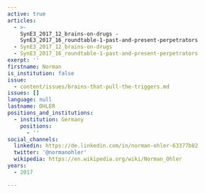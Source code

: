 ```yaml
---
active: true
articles:
  - >-
    SynE3_2017_12_brains-on-drugs -
    SynE3_2017_16_roundtable-1-past-and-present-perpetrators
  - SynE3_2017_12_brains-on-drugs
  - SynE3_2017_16_roundtable-1-past-and-present-perpetrators
exerpt: ''
firstname: Norman
is_institution: false
issue:
  - content/issues/brains-that-pull-the-triggers.md
issues: []
language: null
lastname: OHLER
positions_and_institutions:
  - institution: Germany
    positions:
      - ''
social_channels:
  linkedin: https://de.linkedin.com/in/norman-ohler-63377b82
  twitter: '@normanohler'
  wikipedia: https://en.wikipedia.org/wiki/Norman_Ohler
years:
  - 2017

---
```

